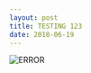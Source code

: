 ```yaml
---
layout: post
title: TESTING 123
date: 2018-06-19
---
```

![ERROR](CathedralRock.png "CathedralRock")
